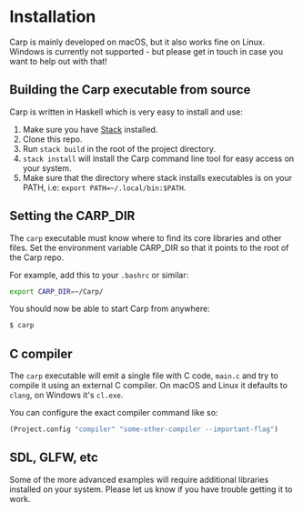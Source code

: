# Installation

Carp is mainly developed on macOS, but it also works fine on Linux. Windows is currently not supported - but please get in touch in case you want to help out with that!

## Building the Carp executable from source

Carp is written in Haskell which is very easy to install and use:

1. Make sure you have [Stack](https://docs.haskellstack.org/en/stable/README/) installed.
2. Clone this repo.
3. Run ```stack build``` in the root of the project directory.
4. ```stack install``` will install the Carp command line tool for easy access on your system.
5. Make sure that the directory where stack installs executables is on your PATH, i.e: ```export PATH=~/.local/bin:$PATH```.

## Setting the CARP_DIR

The `carp` executable must know where to find its core libraries and other files.
Set the environment variable CARP_DIR so that it points to the root of the Carp repo.

For example, add this to your `.bashrc` or similar:

```bash
export CARP_DIR=~/Carp/
```

You should now be able to start Carp from anywhere:

```bash
$ carp
```

## C compiler

The `carp` executable will emit a single file with C code, `main.c` and try to compile it using an external C compiler.
On macOS and Linux it defaults to `clang`, on Windows it's `cl.exe`.

You can configure the exact compiler command like so:

```clojure
(Project.config "compiler" "some-other-compiler --important-flag")
```

## SDL, GLFW, etc

Some of the more advanced examples will require additional libraries installed on your system. Please let us know if you have trouble getting it to work.
